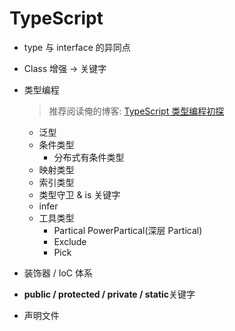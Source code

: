 # TypeScript

- type 与 interface 的异同点

- Class 增强 -> 关键字

- 类型编程

  > 推荐阅读俺的博客: [TypeScript 类型编程初探](https://linbudu.top/posts/2020/05/30/ts%E7%B1%BB%E5%9E%8B%E7%BC%96%E7%A8%8B%E5%88%9D%E6%8E%A2.html)

  - 泛型
  - 条件类型
    - 分布式有条件类型
  - 映射类型
  - 索引类型
  - 类型守卫 & is 关键字
  - infer
  - 工具类型
    - Partical PowerPartical(深层 Partical)
    - Exclude
    - Pick

- 装饰器 / IoC 体系

- **public / protected / private / static**关键字

- 声明文件
